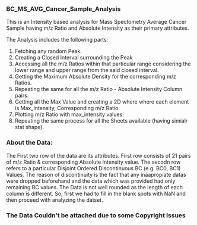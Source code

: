 ### BC_MS_AVG_Cancer_Sample_Analysis
This is an Intensity based analysis for Mass Spectometry Average Cancer Sample having m/z Ratio and Absolute Intensity as their primary attributes.

The Analysis includes the following parts:
1. Fetching any random Peak.
2. Creating a Closed Interval surrounding the Peak
3. Accessing all the m/z Ratios within that particular range considering the lower range and upper range from the said closed interval.
4. Getting the Maximum Absolute Density for the corresponding m/z Ratios.
5. Repeating the same for all the m/z Ratio - Absolute Intensity Column pairs.
6. Getting all the Max Value and creating a 2D where where each element is Max_Intensity, Corresponding m/z Ratio
7. Plotting m/z Ratio with max_intensity values.
8. Repeating the same process for all the Sheets available (having simialr stat shape).

### About the Data:
The First two row of the data are its attributes. First row consists of 21 pairs of m/z Ratio & corresponding Absolute Intensity value. The secodn row refers to a particular Disjoint Ordered Discontinuous BC (e.g. BC0, BC1) Values. The reason of discontinuity is the fact that any inaapropiate datas were dropped beforehand and the data which was provided had only remaining BC values. The Data is not well rounded as the length of each column is different. So, first we had to fill in the blank spots with NaN and then proceed with analyzing the datset.

### The Data Couldn't be attached due to some Copyright Issues
